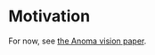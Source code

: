 # Motivation

For now, see [the Anoma vision paper](https://anoma.network/papers/vision-paper.pdf).
